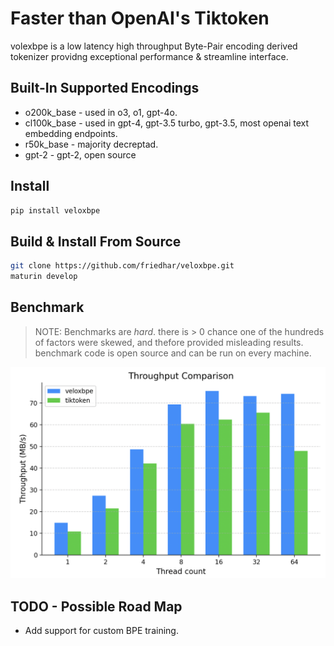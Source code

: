 # Faster than OpenAI's Tiktoken

volexbpe is a low latency high throughput Byte-Pair encoding derived tokenizer providng exceptional performance & streamline interface.

## Built-In Supported Encodings
* o200k_base - used in o3, o1, gpt-4o.
* cl100k_base - used in gpt-4, gpt-3.5 turbo, gpt-3.5, most openai text embedding endpoints.
* r50k_base - majority decreptad.
* gpt-2 - gpt-2, open source

## Install
```sh
pip install veloxbpe
```

## Build & Install From Source
```sh
git clone https://github.com/friedhar/veloxbpe.git
maturin develop
```

## Benchmark 
> NOTE: Benchmarks are *hard*. there is > 0 chance one of the hundreds of factors were skewed, and thefore provided misleading results. benchmark code is open source and can be run on every machine.

![](assets/benchmark_0.png)

## TODO - Possible Road Map
* Add support for custom BPE training.

